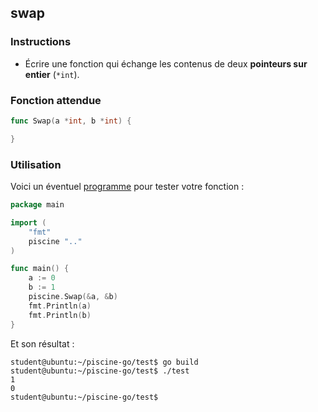 ## swap

### Instructions

- Écrire une fonction qui échange les contenus de deux **pointeurs sur entier** (`*int`).

### Fonction attendue

```go
func Swap(a *int, b *int) {

}
```

### Utilisation

Voici un éventuel [programme](TODO-LINK) pour tester votre fonction :

```go
package main

import (
	"fmt"
	piscine ".."
)

func main() {
	a := 0
	b := 1
	piscine.Swap(&a, &b)
	fmt.Println(a)
	fmt.Println(b)
}
```

Et son résultat :

```console
student@ubuntu:~/piscine-go/test$ go build
student@ubuntu:~/piscine-go/test$ ./test
1
0
student@ubuntu:~/piscine-go/test$
```
